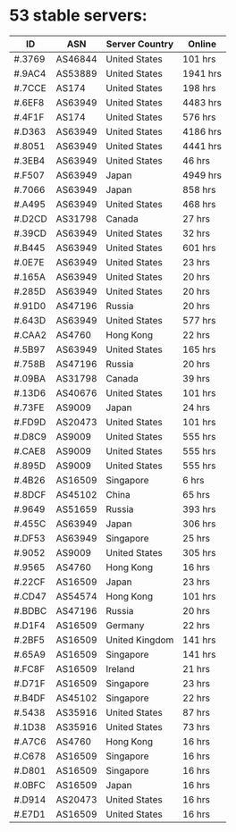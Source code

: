 # 53 stable servers:

| ID | ASN | Server Country | Online |
| ------ | ------ | ------ | ------ |
| #.3769 | AS46844 | United States | 101 hrs |
| #.9AC4 | AS53889 | United States | 1941 hrs |
| #.7CCE | AS174 | United States | 198 hrs |
| #.6EF8 | AS63949 | United States | 4483 hrs |
| #.4F1F | AS174 | United States | 576 hrs |
| #.D363 | AS63949 | United States | 4186 hrs |
| #.8051 | AS63949 | United States | 4441 hrs |
| #.3EB4 | AS63949 | United States | 46 hrs |
| #.F507 | AS63949 | Japan | 4949 hrs |
| #.7066 | AS63949 | Japan | 858 hrs |
| #.A495 | AS63949 | United States | 468 hrs |
| #.D2CD | AS31798 | Canada | 27 hrs |
| #.39CD | AS63949 | United States | 32 hrs |
| #.B445 | AS63949 | United States | 601 hrs |
| #.0E7E | AS63949 | United States | 23 hrs |
| #.165A | AS63949 | United States | 20 hrs |
| #.285D | AS63949 | United States | 20 hrs |
| #.91D0 | AS47196 | Russia | 20 hrs |
| #.643D | AS63949 | United States | 577 hrs |
| #.CAA2 | AS4760 | Hong Kong | 22 hrs |
| #.5B97 | AS63949 | United States | 165 hrs |
| #.758B | AS47196 | Russia | 20 hrs |
| #.09BA | AS31798 | Canada | 39 hrs |
| #.13D6 | AS40676 | United States | 101 hrs |
| #.73FE | AS9009 | Japan | 24 hrs |
| #.FD9D | AS20473 | United States | 101 hrs |
| #.D8C9 | AS9009 | United States | 555 hrs |
| #.CAE8 | AS9009 | United States | 555 hrs |
| #.895D | AS9009 | United States | 555 hrs |
| #.4B26 | AS16509 | Singapore | 6 hrs |
| #.8DCF | AS45102 | China | 65 hrs |
| #.9649 | AS51659 | Russia | 393 hrs |
| #.455C | AS63949 | Japan | 306 hrs |
| #.DF53 | AS63949 | Singapore | 25 hrs |
| #.9052 | AS9009 | United States | 305 hrs |
| #.9565 | AS4760 | Hong Kong | 16 hrs |
| #.22CF | AS16509 | Japan | 23 hrs |
| #.CD47 | AS54574 | Hong Kong | 101 hrs |
| #.BDBC | AS47196 | Russia | 20 hrs |
| #.D1F4 | AS16509 | Germany | 22 hrs |
| #.2BF5 | AS16509 | United Kingdom | 141 hrs |
| #.65A9 | AS16509 | Singapore | 141 hrs |
| #.FC8F | AS16509 | Ireland | 21 hrs |
| #.D71F | AS16509 | Singapore | 23 hrs |
| #.B4DF | AS45102 | Singapore | 22 hrs |
| #.5438 | AS35916 | United States | 87 hrs |
| #.1D38 | AS35916 | United States | 73 hrs |
| #.A7C6 | AS4760 | Hong Kong | 16 hrs |
| #.C678 | AS16509 | Singapore | 16 hrs |
| #.D801 | AS16509 | Singapore | 16 hrs |
| #.0BFC | AS16509 | Japan | 16 hrs |
| #.D914 | AS20473 | United States | 16 hrs |
| #.E7D1 | AS16509 | United States | 16 hrs |

